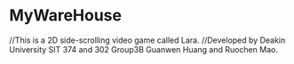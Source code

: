 # MyWareHouse

//This is a 2D side-scrolling video game called Lara. 
//Developed by Deakin University SIT 374 and 302 Group3B Guanwen Huang and Ruochen Mao.
